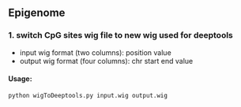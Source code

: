 ## Epigenome

### 1. switch CpG sites wig file to new wig used for deeptools

* input wig format (two columns): position  value
* output wig format (four columns): chr    start   end value

#### Usage:
```
python wigToDeeptools.py input.wig output.wig
```
